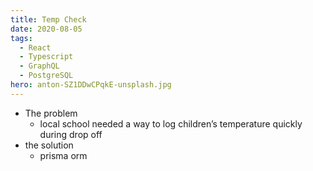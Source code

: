 ```yaml
---
title: Temp Check
date: 2020-08-05
tags:
  - React
  - Typescript
  - GraphQL
  - PostgreSQL
hero: anton-SZ1DDwCPqkE-unsplash.jpg
---
```

- The problem
  - local school needed a way to log children’s temperature quickly during drop off
- the solution
  - prisma orm 
